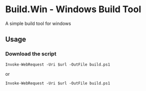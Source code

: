 # Build.Win - Windows Build Tool

A simple build tool for windows

## Usage

### Download the script

```
Invoke-WebRequest -Uri $url -OutFile build.ps1
```

or 

```
Invoke-WebRequest -Uri $url -OutFile build.ps1
```
